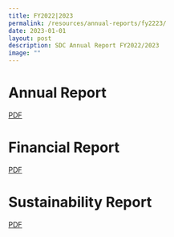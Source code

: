```yaml
---
title: FY2022|2023
permalink: /resources/annual-reports/fy2223/
date: 2023-01-01
layout: post
description: SDC Annual Report FY2022/2023
image: ""
---
```

# **Annual Report**
[PDF](/files/resources/annual-reports/sdc_annual_report_fy2022_2023.pdf)

# **Financial Report**
[PDF](/files/resources/annual-reports/sdc_financial_report_fy2021_2022.pdf)

# **Sustainability Report**
[PDF](/files/resources/annual-reports/sdc_sustainability_report_fy2021_2022.pdf)